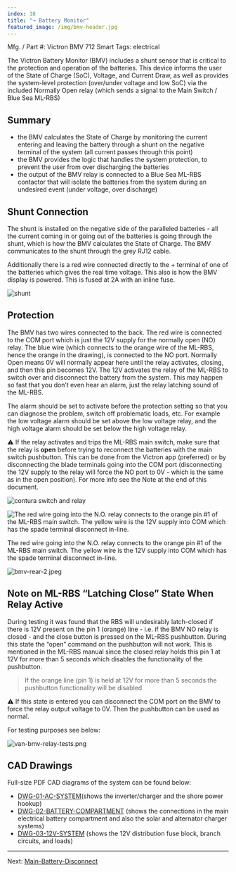 ```yaml
---
index: 18
title: "→ Battery Monitor"
featured_image: /img/bmv-header.jpg
---
```


Mfg. / Part #: Victron BMV 712 Smart
Tags: electrical

The Victron Battery Monitor (BMV) includes a shunt sensor that is critical to the protection and operation of the batteries. This device informs the user of the State of Charge (SoC), Voltage, and Current Draw, as well as provides the system-level protection (over/under voltage and low SoC) via the included Normally Open relay (which sends a signal to the Main Switch / Blue Sea ML-RBS)

## Summary
- the BMV calculates the State of Charge by monitoring the current entering and leaving the battery through a shunt on the negative terminal of the system (all current passes through this point)
- the BMV provides the logic that handles the system protection, to prevent the user from over discharging the batteries
- the output of the BMV relay is connected to a Blue Sea ML-RBS contactor that will isolate the batteries from the system during an undesired event (under voltage, over discharge)

## Shunt Connection

The shunt is installed on the negative side of the paralleled batteries - all the current coming in or going out of the batteries is going through the shunt, which is how the BMV calculates the State of Charge. The BMV communicates to the shunt through the grey RJ12 cable.

Additionally there is a red wire connected directly to the + terminal of one of the batteries which gives the real time voltage. This also is how the BMV display is powered. This is fused at 2A with an inline fuse. 

![shunt](img/screen-shunt.png)

## Protection

The BMV has two wires connected to the back. The red wire is connected to the COM port which is just the 12V supply for the normally open (NO) relay. The blue wire (which connects to the orange wire of the ML-RBS, hence the orange in the drawing), is connected to the NO port. Normally Open means 0V will normally appear here until the relay activates, closing, and then this pin becomes 12V. The 12V activates the relay of the ML-RBS to switch over and disconnect the battery from the system. This may happen so fast that you don’t even hear an alarm, just the relay latching sound of the ML-RBS.

The alarm should be set to activate before the protection setting so that you can diagnose the problem, switch off problematic loads, etc. For example the low voltage alarm should be set above the low voltage relay, and the high voltage alarm should be set below the high voltage relay. 

⚠️ If the relay activates and trips the ML-RBS main switch, make sure that the relay is **open** before trying to reconnect the batteries with the main switch pushbutton. This can be done from the Victron app (preferred) or by disconnecting the blade terminals going into the COM port (disconnecting the 12V supply to the relay will force the NO port to 0V - which is the same as in the open position).  For more info see the Note at the end of this document.

![contura switch and relay](img/bmv-relay-circuit.png)

![The red wire going into the N.O. relay connects to the orange pin #1 of the ML-RBS main switch. The yellow wire is the 12V supply into COM which has the spade terminal disconnect in-line.](img/bmv-rear.jpeg)

The red wire going into the N.O. relay connects to the orange pin #1 of the ML-RBS main switch. The yellow wire is the 12V supply into COM which has the spade terminal disconnect in-line.

![bmv-rear-2.jpeg](img/bmv-rear-2.jpeg)

## Note on ML-RBS “Latching Close” State When Relay Active

During testing it was found that the RBS will undesirably latch-closed if there is 12V present on the pin 1 (orange) line - i.e. if the BMV NO relay is closed - and the close button is pressed on the ML-RBS pushbutton. During this state the “open” command on the pushbutton will not work. This is mentioned in the ML-RBS manual since the closed relay holds this pin 1 at 12V for more than 5 seconds which disables the functionality of the pushbutton. 

> If the orange line (pin 1) is held at 12V for more than 5 seconds the pushbutton functionality will be disabled

⚠️ If this state is entered you can disconnect the COM port on the BMV to force the relay output voltage to 0V. Then the pushbutton can be used as normal.

For testing purposes see below: 

![van-bmv-relay-tests.png](img/van-bmv-relay-tests.png)

## CAD Drawings

Full-size PDF CAD diagrams of the system can be found below:
- [DWG-01-AC-SYSTEM]( /pdf/DWG-01-AC-SYSTEM.pdf)(shows the inverter/charger and the shore power hookup)
- [DWG-02-BATTERY-COMPARTMENT]( /pdf/DWG-02-BATTERY-COMPARTMENT.pdf) (shows the connections in the main electrical battery compartment and also the solar and alternator charger systems)
- [DWG-03-12V-SYSTEM]( /pdf/DWG-03-12V-SYSTEM.pdf) (shows the 12V distribution fuse block, branch circuits, and loads)

---

Next: [Main-Battery-Disconnect](Main-Battery-Disconnect)